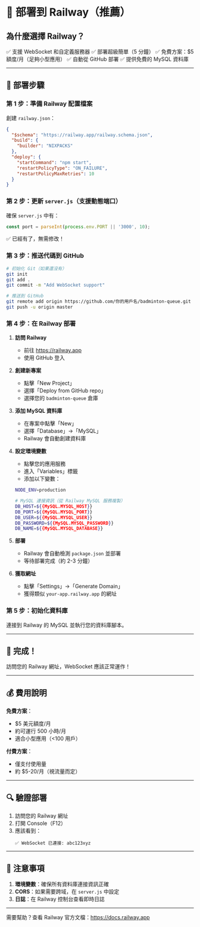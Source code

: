 # 🚂 部署到 Railway（推薦）

## 為什麼選擇 Railway？

✅ 支援 WebSocket 和自定義服務器
✅ 部署超級簡單（5 分鐘）
✅ 免費方案：$5 額度/月（足夠小型應用）
✅ 自動從 GitHub 部署
✅ 提供免費的 MySQL 資料庫

---

## 🚀 部署步驟

### 第 1 步：準備 Railway 配置檔案

創建 `railway.json`：

```json
{
  "$schema": "https://railway.app/railway.schema.json",
  "build": {
    "builder": "NIXPACKS"
  },
  "deploy": {
    "startCommand": "npm start",
    "restartPolicyType": "ON_FAILURE",
    "restartPolicyMaxRetries": 10
  }
}
```

### 第 2 步：更新 `server.js`（支援動態端口）

確保 `server.js` 中有：

```javascript
const port = parseInt(process.env.PORT || '3000', 10);
```

✅ 已經有了，無需修改！

### 第 3 步：推送代碼到 GitHub

```bash
# 初始化 Git（如果還沒有）
git init
git add .
git commit -m "Add WebSocket support"

# 推送到 GitHub
git remote add origin https://github.com/你的用戶名/badminton-queue.git
git push -u origin master
```

### 第 4 步：在 Railway 部署

1. **訪問 Railway**
   - 前往 https://railway.app
   - 使用 GitHub 登入

2. **創建新專案**
   - 點擊「New Project」
   - 選擇「Deploy from GitHub repo」
   - 選擇您的 `badminton-queue` 倉庫

3. **添加 MySQL 資料庫**
   - 在專案中點擊「New」
   - 選擇「Database」→「MySQL」
   - Railway 會自動創建資料庫

4. **設定環境變數**
   - 點擊您的應用服務
   - 進入「Variables」標籤
   - 添加以下變數：

   ```bash
   NODE_ENV=production
   
   # MySQL 連接資訊（從 Railway MySQL 服務複製）
   DB_HOST=${{MySQL.MYSQL_HOST}}
   DB_PORT=${{MySQL.MYSQL_PORT}}
   DB_USER=${{MySQL.MYSQL_USER}}
   DB_PASSWORD=${{MySQL.MYSQL_PASSWORD}}
   DB_NAME=${{MySQL.MYSQL_DATABASE}}
   ```

5. **部署**
   - Railway 會自動檢測 `package.json` 並部署
   - 等待部署完成（約 2-3 分鐘）

6. **獲取網址**
   - 點擊「Settings」→「Generate Domain」
   - 獲得類似 `your-app.railway.app` 的網址

### 第 5 步：初始化資料庫

連接到 Railway 的 MySQL 並執行您的資料庫腳本。

---

## 🎉 完成！

訪問您的 Railway 網址，WebSocket 應該正常運作！

---

## 💰 費用說明

**免費方案**：
- $5 美元額度/月
- 約可運行 500 小時/月
- 適合小型應用（<100 用戶）

**付費方案**：
- 僅支付使用量
- 約 $5-20/月（視流量而定）

---

## 🔍 驗證部署

1. 訪問您的 Railway 網址
2. 打開 Console（F12）
3. 應該看到：
   ```
   ✅ WebSocket 已連接: abc123xyz
   ```

---

## 📝 注意事項

1. **環境變數**：確保所有資料庫連接資訊正確
2. **CORS**：如果需要跨域，在 `server.js` 中設定
3. **日誌**：在 Railway 控制台查看即時日誌

---

需要幫助？查看 Railway 官方文檔：https://docs.railway.app


